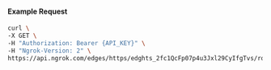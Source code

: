 <!-- Code generated for API Clients. DO NOT EDIT. -->

#### Example Request

```bash
curl \
-X GET \
-H "Authorization: Bearer {API_KEY}" \
-H "Ngrok-Version: 2" \
https://api.ngrok.com/edges/https/edghts_2fc1QcFp07p4u3Jxl29CyIfgTvs/routes/edghtsrt_2fc1QdtUlKPy9wj3UH0rBsG6liO
```
